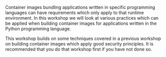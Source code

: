 Container images bundling applications written in specific programming languages can have requirements which only apply to that runtime environment. In this workshop we will look at various practices which can be applied when building container images for applications written in the Python programming language.

This workshop builds on some techniques covered in a previous workshop on building container images which apply good security principles. It is recommended that you do that workshop first if you have not done so.
